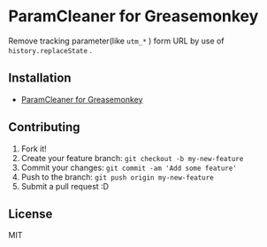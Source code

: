 # ParamCleaner for Greasemonkey

Remove tracking parameter(like ``utm_*`` ) form URL by use of ``history.replaceState`` .

## Installation

* [ParamCleaner for Greasemonkey](http://userscripts.org/scripts/show/100611 "ParamCleaner for Greasemonkey")

## Contributing

1. Fork it!
2. Create your feature branch: `git checkout -b my-new-feature`
3. Commit your changes: `git commit -am 'Add some feature'`
4. Push to the branch: `git push origin my-new-feature`
5. Submit a pull request :D

## License

MIT